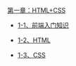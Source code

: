 [第一章：HTML+CSS](1_htmlcss.md)

 * [1-1、前端入门知识](1_1.md)

 * [1-2、HTML](1_2_html.md)

 * [1-3、CSS](1_3_css.md)

